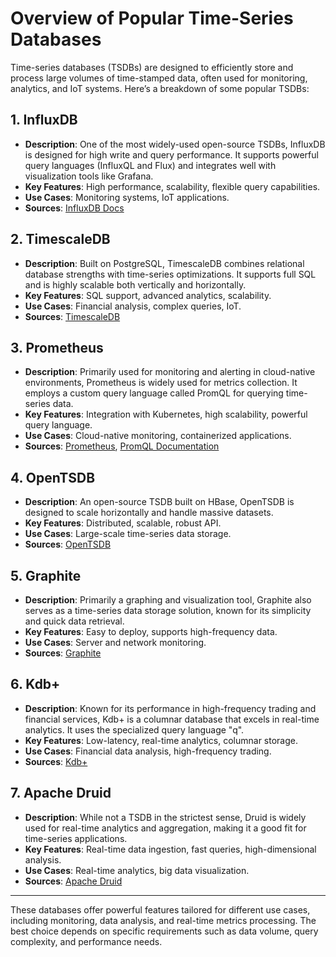 # Overview of Popular Time-Series Databases

Time-series databases (TSDBs) are designed to efficiently store and process large volumes of time-stamped data, often used for monitoring, analytics, and IoT systems. Here’s a breakdown of some popular TSDBs:

## 1. **InfluxDB**
- **Description**: One of the most widely-used open-source TSDBs, InfluxDB is designed for high write and query performance. It supports powerful query languages (InfluxQL and Flux) and integrates well with visualization tools like Grafana.
- **Key Features**: High performance, scalability, flexible query capabilities.
- **Use Cases**: Monitoring systems, IoT applications.
- **Sources**: [InfluxDB Docs](https://www.influxdata.com/)

## 2. **TimescaleDB**
- **Description**: Built on PostgreSQL, TimescaleDB combines relational database strengths with time-series optimizations. It supports full SQL and is highly scalable both vertically and horizontally.
- **Key Features**: SQL support, advanced analytics, scalability.
- **Use Cases**: Financial analysis, complex queries, IoT.
- **Sources**: [TimescaleDB](https://www.timescale.com/)

## 3. **Prometheus**
- **Description**: Primarily used for monitoring and alerting in cloud-native environments, Prometheus is widely used for metrics collection. It employs a custom query language called PromQL for querying time-series data.
- **Key Features**: Integration with Kubernetes, high scalability, powerful query language.
- **Use Cases**: Cloud-native monitoring, containerized applications.
- **Sources**: [Prometheus](https://prometheus.io/), [PromQL Documentation](https://prometheus.io/docs/prometheus/latest/querying/basics/)

## 4. **OpenTSDB**
- **Description**: An open-source TSDB built on HBase, OpenTSDB is designed to scale horizontally and handle massive datasets.
- **Key Features**: Distributed, scalable, robust API.
- **Use Cases**: Large-scale time-series data storage.
- **Sources**: [OpenTSDB](http://opentsdb.net/)

## 5. **Graphite**
- **Description**: Primarily a graphing and visualization tool, Graphite also serves as a time-series data storage solution, known for its simplicity and quick data retrieval.
- **Key Features**: Easy to deploy, supports high-frequency data.
- **Use Cases**: Server and network monitoring.
- **Sources**: [Graphite](https://graphiteapp.org/)

## 6. **Kdb+**
- **Description**: Known for its performance in high-frequency trading and financial services, Kdb+ is a columnar database that excels in real-time analytics. It uses the specialized query language "q".
- **Key Features**: Low-latency, real-time analytics, columnar storage.
- **Use Cases**: Financial data analysis, high-frequency trading.
- **Sources**: [Kdb+](https://kx.com/)

## 7. **Apache Druid**
- **Description**: While not a TSDB in the strictest sense, Druid is widely used for real-time analytics and aggregation, making it a good fit for time-series applications.
- **Key Features**: Real-time data ingestion, fast queries, high-dimensional analysis.
- **Use Cases**: Real-time analytics, big data visualization.
- **Sources**: [Apache Druid](https://druid.apache.org/)

---

These databases offer powerful features tailored for different use cases, including monitoring, data analysis, and real-time metrics processing. The best choice depends on specific requirements such as data volume, query complexity, and performance needs.
